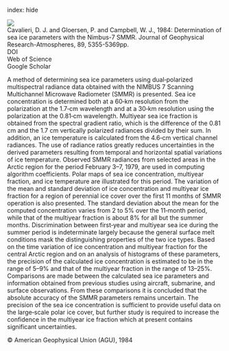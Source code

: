 index: hide

<div class="Citation">
    <div class="Citation-thumb CitationThumb-linked"  data-href="https://doi.org/10.1029/jd089id04p05355">
      <img src="https://static.claimspace.cloud/climate-study-static/refs/thumbs/4/Cavalieri_et_al_1984-thumb.png" />
    </div>

  <div class="Citation-body">
    <div class="Citation-text">Cavalieri, D. J. and Gloersen, P. and Campbell, W. J., 1984: Determination of sea ice parameters with the Nimbus-7 SMMR. <span class="Article-journal">Journal of Geophysical Research-Atmospheres, </span><span class="Article-volume">89, </span>5355-5369pp.</div>
    <div class="Citation-links">
      <div class="CitationLink" data-href="https://doi.org/10.1029/jd089id04p05355">
        <div class="CitationLink-icon CitationLink-Doi"></div>
        <div class="CitationLink-text">DOI</div>
      </div>
      <div class="CitationLink" data-href="http://cel.webofknowledge.com/InboundService.do?customersID=atyponcel&smartRedirect=yes&mode=FullRecord&IsProductCode=Yes&product=CEL&Init=Yes&Func=Frame&action=retrieve&SrcApp=literatum&SrcAuth=atyponcel&SID=7CNc3cIRaBKjGbSujFM&UT=WOS:A1984TG72100037">
        <div class="CitationLink-icon CitationLink-Isi"></div>
        <div class="CitationLink-text">Web of Science</div>
      </div>
      <div class="CitationLink" data-href="https://scholar.google.com/scholar?q=10.1029/jd089id04p05355">
        <div class="CitationLink-icon CitationLink-Scholar"></div>
        <div class="CitationLink-text">Google Scholar</div>
      </div>
    </div>
  </div>
</div>

A method of determining sea ice parameters using dual‐polarized multispectral radiance data obtained with the NIMBUS 7 Scanning Multichannel Microwave Radiometer (SMMR) is presented. Sea ice concentration is determined both at a 60‐km resolution from the polarization at the 1.7‐cm wavelength and at a 30‐km resolution using the polarization at the 0.81‐cm wavelength. Multiyear sea ice fraction is obtained from the spectral gradient ratio, which is the difference of the 0.81 cm and the 1.7 cm vertically polarized radiances divided by their sum. In addition, an ice temperature is calculated from the 4.6‐cm vertical channel radiances. The use of radiance ratios greatly reduces uncertainties in the derived parameters resulting from temporal and horizontal spatial variations of ice temperature. Observed SMMR radiances from selected areas in the Arctic region for the period February 3–7, 1979, are used in computing algorithm coefficients. Polar maps of sea ice concentration, multiyear fraction, and ice temperature are illustrated for this period. The variation of the mean and standard deviation of ice concentration and multiyear ice fraction for a region of perennial ice cover over the first 11 months of SMMR operation is also presented. The standard deviation about the mean for the computed concentration varies from 2 to 5% over the 11‐month period, while that of the multiyear fraction is about 8% for all but the summer months. Discrimination between first‐year and multiyear sea ice during the summer period is indeterminate largely because the general surface melt conditions mask the distinguishing properties of the two ice types. Based on the time variation of ice concentration and multiyear fraction for the central Arctic region and on an analysis of histograms of these parameters, the precision of the calculated ice concentration is estimated to be in the range of 5–9% and that of the multiyear fraction in the range of 13–25%. Comparisons are made between the calculated sea ice parameters and information obtained from previous studies using aircraft, submarine, and surface observations. From these comparisons it is concluded that the absolute accuracy of the SMMR parameters remains uncertain. The precision of the sea ice concentration is sufficient to provide useful data on the large‐scale polar ice cover, but further study is required to increase the confidence in the multiyear ice fraction which at present contains significant uncertainties.

<div class="Citation-copy">
&copy; American Geophysical Union (AGU), 1984
</div>